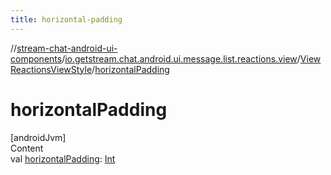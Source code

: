 ```yaml
---
title: horizontal-padding
---
```

//[stream-chat-android-ui-components](../../../index.md)/[io.getstream.chat.android.ui.message.list.reactions.view](../index.md)/[ViewReactionsViewStyle](index.md)/[horizontalPadding](horizontalPadding.md)



# horizontalPadding  
[androidJvm]  
Content  
val [horizontalPadding](horizontalPadding.md): [Int](https://kotlinlang.org/api/latest/jvm/stdlib/kotlin/-int/index.html)  



